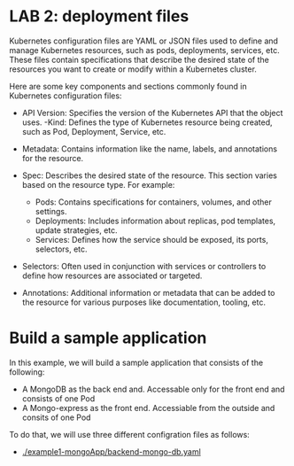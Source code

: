 # LAB 2: deployment files
Kubernetes configuration files are YAML or JSON files used to define and manage Kubernetes resources, such as pods, deployments, services, etc. These files contain specifications that describe the desired state of the resources you want to create or modify within a Kubernetes cluster.

Here are some key components and sections commonly found in Kubernetes configuration files:
- API Version: Specifies the version of the Kubernetes API that the object uses.
-Kind: Defines the type of Kubernetes resource being created, such as Pod, Deployment, Service, etc.
- Metadata: Contains information like the name, labels, and annotations for the resource.
- Spec: Describes the desired state of the resource. This section varies based on the resource type. For example:
  - Pods: Contains specifications for containers, volumes, and other settings.
  - Deployments: Includes information about replicas, pod templates, update strategies, etc.
  - Services: Defines how the service should be exposed, its ports, selectors, etc.

- Selectors: Often used in conjunction with services or controllers to define how resources are associated or targeted.

- Annotations: Additional information or metadata that can be added to the resource for various purposes like documentation, tooling, etc.

# Build a sample application
In this example, we will build a sample application that consists of the following:
- A MongoDB as the back end and. Accessable only for the front end and consists of one Pod
- A Mongo-express as the front end. Accessiable from the outside and consits of one Pod

To do that, we will use three different configration files as follows:
- [./example1-mongoApp/backend-mongo-db.yaml](backend-mongo-db.yaml)
